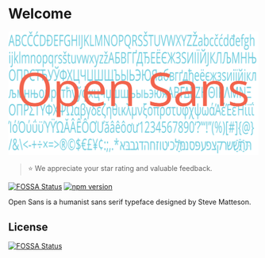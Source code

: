 # Welcome

![alt text][logo]

[logo]: ./images/open-sans.min.svg "Banner representing the Open Sans typeface"

> ⭐ We appreciate your star rating and valuable feedback.

[![FOSSA Status](https://app.fossa.com/api/projects/git%2Bgithub.com%2Fsebastienrousseau%2Fopen-sans.svg?type=shield)](https://app.fossa.com/projects/git%2Bgithub.com%2Fsebastienrousseau%2Fopen-sans?ref=badge_shield)
[![npm version](https://badge.fury.io/js/%40sebastienrousseau%2Fopen-sans.svg)](https://github.com/sebastienrousseau/open-sans)

Open Sans is a humanist sans serif typeface designed by Steve Matteson.

## License
[![FOSSA Status](https://app.fossa.com/api/projects/git%2Bgithub.com%2Fsebastienrousseau%2Fopen-sans.svg?type=large)](https://app.fossa.com/projects/git%2Bgithub.com%2Fsebastienrousseau%2Fopen-sans?ref=badge_large)
